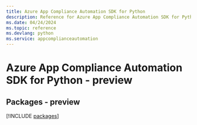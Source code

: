 ```yaml
---
title: Azure App Compliance Automation SDK for Python
description: Reference for Azure App Compliance Automation SDK for Python
ms.date: 04/24/2024
ms.topic: reference
ms.devlang: python
ms.service: appcomplianceautomation
---
```

# Azure App Compliance Automation SDK for Python - preview
## Packages - preview
[!INCLUDE [packages](app-compliance-automation-index.md)]